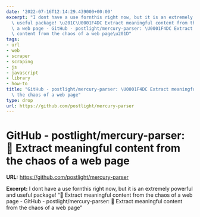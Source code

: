 ```yaml
---
date: '2022-07-16T12:14:29.439000+00:00'
excerpt: "I dont have a use fornthis right now, but it is an extremely powerful and\
  \ useful package! \u201C\U0001F4DC Extract meaningful content from the chaos of\
  \ a web page - GitHub - postlight/mercury-parser: \U0001F4DC Extract meaningful\
  \ content from the chaos of a web page\u201D"
tags:
- url
- web
- scraper
- scraping
- js
- javascript
- library
- how-to
title: "GitHub - postlight/mercury-parser: \U0001F4DC Extract meaningful content from\
  \ the chaos of a web page"
type: drop
url: https://github.com/postlight/mercury-parser
---
```


# GitHub - postlight/mercury-parser: 📜 Extract meaningful content from the chaos of a web page

**URL:** https://github.com/postlight/mercury-parser

**Excerpt:** I dont have a use fornthis right now, but it is an extremely powerful and useful package! “📜 Extract meaningful content from the chaos of a web page - GitHub - postlight/mercury-parser: 📜 Extract meaningful content from the chaos of a web page”
